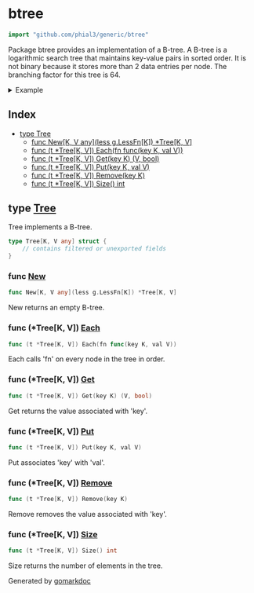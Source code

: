 <!-- Code generated by gomarkdoc. DO NOT EDIT -->

# btree

```go
import "github.com/phial3/generic/btree"
```

Package btree provides an implementation of a B\-tree\. A B\-tree is a logarithmic search tree that maintains key\-value pairs in sorted order\. It is not binary because it stores more than 2 data entries per node\. The branching factor for this tree is 64\.

<details><summary>Example</summary>
<p>

```go
package main

import (
	"fmt"
	g "github.com/phial3/generic"
	"github.com/phial3/generic/btree"
)

func main() {
	tree := btree.New[int, string](g.Less[int])

	tree.Put(42, "foo")
	tree.Put(-10, "bar")
	tree.Put(0, "baz")

	tree.Each(func(key int, val string) {
		fmt.Println(key, val)
	})

}
```

#### Output

```
-10 bar
0 baz
42 foo
```

</p>
</details>

## Index

- [type Tree](<#type-tree>)
  - [func New[K, V any](less g.LessFn[K]) *Tree[K, V]](<#func-new>)
  - [func (t *Tree[K, V]) Each(fn func(key K, val V))](<#func-treek-v-each>)
  - [func (t *Tree[K, V]) Get(key K) (V, bool)](<#func-treek-v-get>)
  - [func (t *Tree[K, V]) Put(key K, val V)](<#func-treek-v-put>)
  - [func (t *Tree[K, V]) Remove(key K)](<#func-treek-v-remove>)
  - [func (t *Tree[K, V]) Size() int](<#func-treek-v-size>)


## type [Tree](<https://github.com/phial3/generic/blob/master/btree/btree.go#L18-L24>)

Tree implements a B\-tree\.

```go
type Tree[K, V any] struct {
    // contains filtered or unexported fields
}
```

### func [New](<https://github.com/phial3/generic/blob/master/btree/btree.go#L39>)

```go
func New[K, V any](less g.LessFn[K]) *Tree[K, V]
```

New returns an empty B\-tree\.

### func \(\*Tree\[K\, V\]\) [Each](<https://github.com/phial3/generic/blob/master/btree/btree.go#L172>)

```go
func (t *Tree[K, V]) Each(fn func(key K, val V))
```

Each calls 'fn' on every node in the tree in order\.

### func \(\*Tree\[K\, V\]\) [Get](<https://github.com/phial3/generic/blob/master/btree/btree.go#L52>)

```go
func (t *Tree[K, V]) Get(key K) (V, bool)
```

Get returns the value associated with 'key'\.

### func \(\*Tree\[K\, V\]\) [Put](<https://github.com/phial3/generic/blob/master/btree/btree.go#L79>)

```go
func (t *Tree[K, V]) Put(key K, val V)
```

Put associates 'key' with 'val'\.

### func \(\*Tree\[K\, V\]\) [Remove](<https://github.com/phial3/generic/blob/master/btree/btree.go#L102>)

```go
func (t *Tree[K, V]) Remove(key K)
```

Remove removes the value associated with 'key'\.

### func \(\*Tree\[K\, V\]\) [Size](<https://github.com/phial3/generic/blob/master/btree/btree.go#L47>)

```go
func (t *Tree[K, V]) Size() int
```

Size returns the number of elements in the tree\.



Generated by [gomarkdoc](<https://github.com/princjef/gomarkdoc>)
